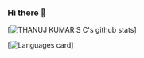 ### Hi there 👋

<!--
**thanujkumar/thanujkumar** is a ✨ _special_ ✨ repository because its `README.md` (this file) appears on your GitHub profile.

Here are some ideas to get you started:

- 🔭 I’m currently working on ...
- 🌱 I’m currently learning ...
- 👯 I’m looking to collaborate on ...
- 🤔 I’m looking for help with ...
- 💬 Ask me about ...
- 📫 How to reach me: ...
- 😄 Pronouns: ...
- ⚡ Fun fact: ...
-->
[![THANUJ KUMAR S C's github stats](https://github-readme-stats.vercel.app/api?username=thanujkumar&show_icons=true&&count_private=true&theme=dracula)]

[![Languages card](https://github-readme-stats.vercel.app/api/top-langs/?username=thanujkumar&layout=compact)]
